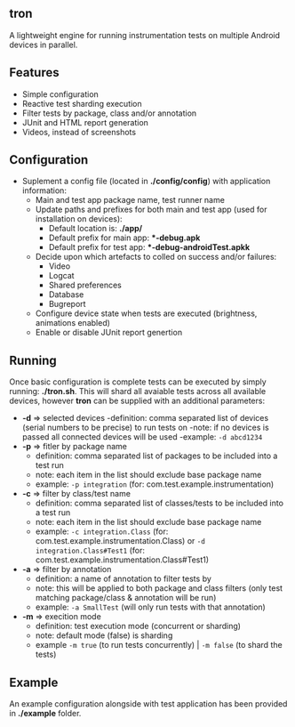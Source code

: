 ## tron
A lightweight engine for running instrumentation tests on multiple Android devices in parallel.

## Features
- Simple configuration
- Reactive test sharding execution
- Filter tests by package, class and/or annotation
- JUnit and HTML report generation
- Videos, instead of screenshots

## Configuration
 - Suplement a config file (located in <b>./config/config</b>) with application information:
    - Main and test app package name, test runner name
    - Update paths and prefixes for both main and test app (used for installation on devices):
        - Default location is: <b> ./app/</b>
        - Default prefix for main app: <b>*-debug.apk</b>
        - Default prefix for test app: <b>*-debug-androidTest.apkk</b>
    - Decide upon which artefacts to colled on success and/or failures:
        - Video
        - Logcat
        - Shared preferences
        - Database
        - Bugreport
    - Configure device state when tests are executed (brightness, animations enabled)
    - Enable or disable JUnit report genertion

## Running
Once basic configuration is complete tests can be executed by simply running: <b>./tron.sh</b>. This will shard all avaiable tests across all available devices, however <b>tron</b> can be supplied with an additional parameters:
- <b>-d</b> => selected devices
    -definition: comma separated list of devices (serial numbers to be precise) to run tests on
    -note: if no devices is passed all connected devices will be used
    -example: `-d abcd1234`
- <b>-p</b> => fitler by package name
    - definition: comma separated list of packages to be included into a test run
    - note: each item in the list should exclude base package name 
    - example: `-p integration` (for: com.test.example.instrumentation)
- <b>-c</b> => filter by class/test name
    - definition: comma separated list of classes/tests to be included into a test run
    - note: each item in the list should exclude base package name 
    - example: `-c integration.Class` (for: com.test.example.instrumentation.Class) or `-d integration.Class#Test1` (for: com.test.example.instrumentation.Class#Test1)
- <b>-a</b> => filter by annotation
    - definition: a name of annotation to filter tests by
    - note: this will be applied to both package and class filters (only test matching package/class & annotation will be run)
    - example: `-a SmallTest` (will only run tests with that annotation)
- <b>-m</b> => execition mode
    - definition: test execution mode (concurrent or sharding)
    - note: default mode (false) is sharding
    - example `-m true` (to run tests concurrently) | `-m false` (to shard the tests)

## Example
An example configuration alongside with test application has been provided in <b>./example</b> folder.







